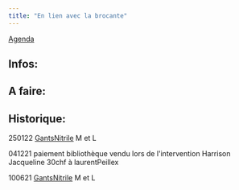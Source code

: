 ```yaml
---
title: "En lien avec la brocante"
---
```


[Agenda](notes/AgendaMaJournee.md) 
## Infos:

## A faire: 

## Historique:
250122 [GantsNitrile](notes/equipements/consommables/C_GantsNitrile.md) M et L

041221 paiement bibliothèque vendu lors de l'intervention Harrison Jacqueline 30chf à laurentPeillex

100621  [GantsNitrile](notes/equipements/consommables/C_GantsNitrile.md) M et L
